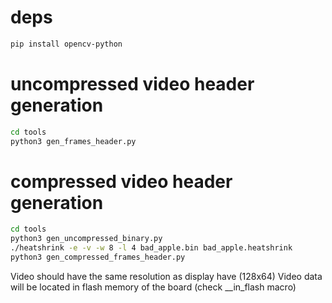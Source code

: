 # deps
```bash
pip install opencv-python
```

# uncompressed video header generation

```bash
cd tools
python3 gen_frames_header.py
```

# compressed video header generation

```bash
cd tools
python3 gen_uncompressed_binary.py
./heatshrink -e -v -w 8 -l 4 bad_apple.bin bad_apple.heatshrink
python3 gen_compressed_frames_header.py
```

Video should have the same resolution as display have (128x64)
Video data will be located in flash memory of the board (check __in_flash macro)